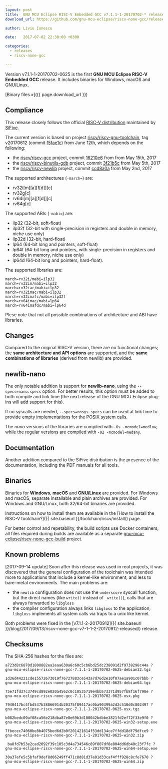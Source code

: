 ```yaml
---
layout: post
title:  GNU MCU Eclipse RISC-V Embedded GCC v7.1.1-1-20170702-* released
download_url: https://github.com/gnu-mcu-eclipse/riscv-none-gcc/releases/tag/v7.1.1-1-20170702-0625

author: Liviu Ionescu

date:   2017-07-02 22:38:00 +0300

categories:
  - releases
  - riscv-none-gcc

---
```


Version v7.1.1-1-20170702-0625 is the first **GNU MCU Eclipse RISC-V Embedded GCC** release. It includes binaries for Windows, macOS and GNU/Linux.

[Binary files »]({{ page.download_url }})

## Compliance

This release closely follows the official [RISC-V distribution](https://github.com/riscv/riscv-gcc) maintained by [SiFive](https://www.sifive.com).

The current version is based on project [riscv/riscv-gnu-toolchain](https://github.com/riscv/riscv-gnu-toolchain), tag v20170612 (commit [f5fae1c](https://github.com/riscv/riscv-gnu-toolchain/tree/f5fae1c27b2365da773816ddcd92f533867f28ec)) from June 12th, which depends on the following:

* the [riscv/riscv-gcc](https://github.com/riscv/riscv-gcc) project, commit [16210e6](https://github.com/riscv/riscv-gcc/commit/16210e6270e200cd4892a90ecef608906be3a130) from from May 15th, 2017
* the [riscv/riscv-binutils-gdb](https://github.com/riscv/riscv-binutils-gdb) project, commit [3f21b5c](https://github.com/riscv/riscv-binutils-gdb/commit/3f21b5c9675db61ef5462442b6a068d4a3da8aaf) from May 5th, 2017
* the [riscv/riscv-newlib](https://github.com/riscv/riscv-newlib) project, commit [ccd8a0a](https://github.com/riscv/riscv-newlib/commit/ccd8a0a4ffbbc00400892334eaf64a1616302b35) from May 2nd, 2017

The supported architectures (`-march=`) are:

* rv32i[m][a][f[d]][c]
* rv32g[c] 
* rv64i[m][a][f[d]][c]
* rv64g[c] 

The supported ABIs (`-mabi=`) are:

* ilp32 (32-bit, soft-float)
* ilp32f (32-bit with single-precision in registers and double in memory, niche use only)
* ilp32d (32-bit, hard-float)
* lp64 (64-bit long and pointers, soft-float)
* lp64f (64-bit long and pointers, with single-precision in registers and double in memory, niche use only)
* lp64d (64-bit long and pointers, hard-float).

The supported libraries are:

```
march=rv32i/mabi=ilp32
march=rv32im/mabi=ilp32
march=rv32iac/mabi=ilp32
march=rv32imac/mabi=ilp32
march=rv32imafc/mabi=ilp32f
march=rv64imac/mabi=lp64
march=rv64imafdc/mabi=lp64d
```

Plese note that not all possible combinations of architecture and ABI have libraries.

## Changes

Compared to the original RISC-V version, there are no functional changes; the **same architecture and API options** are supported, and the **same combinations of libraries** (derived from newlib) are provided.

## newlib-nano

The only notable addition is support for **newlib-nano**, using the `--specs=nano.specs` option. For better results, this option must be added to both compile and link time (the next release of the GNU MCU Eclipse plug-ins will add support for this).

If no syscalls are needed, `--specs=nosys.specs` can be used at link time to provide empty implementations for the POSIX system calls.

The _nano_ versions of the libraries are compiled with `-Os -mcmodel=medlow`, while the regular versions are compiled with `-O2 -mcmodel=medany`.

## Documentation

Another addition compared to the SiFive distribution is the presence of the documentation, including the PDF manuals for all tools.

## Binaries

Binaries for **Windows**, **macOS** and **GNU/Linux** are provided. For Windows and macOS, separate installable and plain archives are provided. For Windows and GNU/Linux, both 32/64-bit binaries are provided.

Instructions on how to install them are available in the [How to install the RISC-V toolchain?]({{ site.baseurl }}/toolchain/riscv/install/) page.

For better control and repetability, the build scripts use Docker containers; all files required during builds are available as a separate [gnu-mcu-eclipse/riscv-none-gcc-build](https://github.com/gnu-mcu-eclipse/riscv-none-gcc-build) project. 

## Known problems

[2017-09-14 update] Soon after this release was used in real projects, it was discovered that the general configuration of the toolchain was intended more to applications that include a kernel-like environment, and less to bare-metal environments. The main problems are:

* the `newlib` configuration does not use the `underscore` syscall function, but the direct names (like `write()` instead of `_write()`), calls that are always forwarded to `libgloss`
* the compiler configuration always links `libgloss` to the application; `libgloss` implements all system calls via traps to a unix like kernel.

Both problems were fixed in the [v7.1.1-2-20170912]({{ site.baseurl }}/blog/2017/09/13/riscv-none-gcc-v7-1-1-2-20170912-released/) release.

## Checksums

The SHA-256 hashes for the files are:

```console
a723d8c6870d1808882ea2eaa630a8c60c5cb6bd25dc238091d2f9738298c44a ?
gnu-mcu-eclipse-riscv-none-gcc-7.1.1-1-20170702-0625-debian32.tgz

1d36d44221cde15572673019f76727883ce543a7d76d2e10f07ae1a901c07bbb ?
gnu-mcu-eclipse-riscv-none-gcc-7.1.1-1-20170702-0625-debian64.tgz

75e71fd37c3749cd892e020a4562c0c10535719e4bb573371d957fb8f16f790e ?
gnu-mcu-eclipse-riscv-none-gcc-7.1.1-1-20170702-0625-osx.pkg

7940417bc4fbd537b38866914b20375f89417ac0ba90399a2d2c510d0c802497 ?
gnu-mcu-eclipse-riscv-none-gcc-7.1.1-1-20170702-0625-osx.tgz

b082bedc09af08ca56e218dba87e8e69b3d100042bdbbe3821fd2ef72f33e9f0 ?
gnu-mcu-eclipse-riscv-none-gcc-7.1.1-1-20170702-0625-win32-setup.exe

7fbecec74060be8b4075bed6d2b0f201421614f53dd134ce7ffdd18df79dfce9 ?
gnu-mcu-eclipse-riscv-none-gcc-7.1.1-1-20170702-0625-win32.zip

 ba8fd7b53e2cad2092f39c105c3d4a734546c89f807df8e804dd6db40c23f7fc ?
gnu-mcu-eclipse-riscv-none-gcc-7.1.1-1-20170702-0625-win64-setup.exe

30a37efe5c5bfaf9def8d06249ff471c8d81d37e01d33caf4fff928c8cfe7670 ?
gnu-mcu-eclipse-riscv-none-gcc-7.1.1-1-20170702-0625-win64.zip
```
